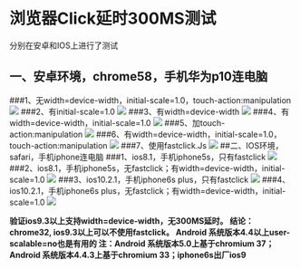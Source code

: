 # 浏览器Click延时300MS测试
分别在安卓和IOS上进行了测试
## 一、安卓环境，chrome58，手机华为p10连电脑
###1、无width=device-width，initial-scale=1.0，touch-action:manipulation
![](/bl-front-end/FPS60/raw/master/asset/click-0-1.jpg)
###2、有initial-scale=1.0
![](/bl-front-end/FPS60/raw/master/asset/click-0-2.jpg)
###3、有width=device-width
![](/bl-front-end/FPS60/raw/master/asset/click-0-3.jpg)
###4、有width=device-width，initial-scale=1.0
![](/bl-front-end/FPS60/raw/master/asset/click-0-4.jpg)
###5、加touch-action:manipulation
![](/bl-front-end/FPS60/raw/master/asset/click-0-5.jpg)
###6、有width=device-width，initial-scale=1.0，touch-action:manipulation
![](/bl-front-end/FPS60/raw/master/asset/click-0-6.jpg)
###7、使用fastclick.Js
![](/bl-front-end/FPS60/raw/master/asset/click-1-1.jpg)
##二、IOS环境，safari，手机iphone连电脑
###1、ios8.1，手机iphone5s，只有fastclick
![](/bl-front-end/FPS60/raw/master/asset/click-2-1.jpg)
###2、ios8.1，手机iphone5s，无fastclick；有width=device-width，initial-scale=1.0
![](/bl-front-end/FPS60/raw/master/asset/click-2-2.jpg)
###3、ios10.2.1，手机iphone6s plus，只有fastclick
![](/bl-front-end/FPS60/raw/master/asset/click-2-3.jpg)
###4、ios10.2.1，手机iphone6s plus，无fastclick；有width=device-width，initial-scale=1.0
![](/bl-front-end/FPS60/raw/master/asset/click-2-4.jpg)

**验证ios9.3以上支持width=device-width，无300MS延时。
结论：chrome32, ios9.3以上可以不使用fastclick。
Android 系统版本4.4以上user-scalable=no也是有用的
注：Android 系统版本5.0上基于chromium 37；Android 系统版本4.4.3上基于chromium 33；iphone6s出厂ios9**
